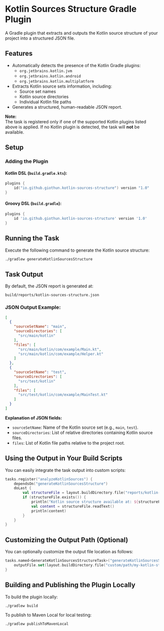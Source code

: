 # Kotlin Sources Structure Gradle Plugin

A Gradle plugin that extracts and outputs the Kotlin source structure of your project into a structured JSON file.

## Features

- Automatically detects the presence of the Kotlin Gradle plugins:
  - `org.jetbrains.kotlin.jvm`
  - `org.jetbrains.kotlin.android`
  - `org.jetbrains.kotlin.multiplatform`
- Extracts Kotlin source sets information, including:
  - Source set names
  - Kotlin source directories
  - Individual Kotlin file paths
- Generates a structured, human-readable JSON report.

**Note:**  
The task is registered only if one of the supported Kotlin plugins listed above is applied. If no Kotlin plugin is detected, the task will **not** be available.

## Setup

### Adding the Plugin

#### Kotlin DSL (`build.gradle.kts`):

```kotlin
plugins {
    id("io.github.giothun.kotlin-sources-structure") version "1.0"
}
```

#### Groovy DSL (`build.gradle`):

```groovy
plugins {
    id 'io.github.giothun.kotlin-sources-structure' version '1.0'
}
```

## Running the Task

Execute the following command to generate the Kotlin source structure:

```bash
./gradlew generateKotlinSourcesStructure
```

## Task Output

By default, the JSON report is generated at:

```
build/reports/kotlin-sources-structure.json
```

### JSON Output Example:

```json
[
  {
    "sourceSetName": "main",
    "sourceDirectories": [
      "src/main/kotlin"
    ],
    "files": [
      "src/main/kotlin/com/example/Main.kt",
      "src/main/kotlin/com/example/Helper.kt"
    ]
  },
  {
    "sourceSetName": "test",
    "sourceDirectories": [
      "src/test/kotlin"
    ],
    "files": [
      "src/test/kotlin/com/example/MainTest.kt"
    ]
  }
]
```

**Explanation of JSON fields:**

- `sourceSetName`: Name of the Kotlin source set (e.g., `main`, `test`).
- `sourceDirectories`: List of relative directories containing Kotlin source files.
- `files`: List of Kotlin file paths relative to the project root.

## Using the Output in Your Build Scripts

You can easily integrate the task output into custom scripts:

```kotlin
tasks.register("analyzeKotlinSources") {
    dependsOn("generateKotlinSourcesStructure")
    doLast {
        val structureFile = layout.buildDirectory.file("reports/kotlin-sources-structure.json").get().asFile
        if (structureFile.exists()) {
            println("Kotlin source structure available at: ${structureFile.absolutePath}")
            val content = structureFile.readText()
            println(content)
        }
    }
}
```

## Customizing the Output Path (Optional)

You can optionally customize the output file location as follows:

```kotlin
tasks.named<GenerateKotlinSourcesStructureTask>("generateKotlinSourcesStructure") {
    outputFile.set(layout.buildDirectory.file("custom/path/my-kotlin-structure.json"))
}
```

## Building and Publishing the Plugin Locally

To build the plugin locally:

```bash
./gradlew build
```

To publish to Maven Local for local testing:

```bash
./gradlew publishToMavenLocal
```
